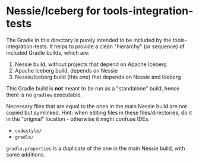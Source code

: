 # Nessie/Iceberg for tools-integration-tests

The Gradle in this directory is purely intended to be included by the tools-integration-tests.
It helps to provide a clean "hierarchy" (or sequence) of included Gradle builds, which are:
1. Nessie build, without projects that depend on Apache Iceberg
2. Apache Iceberg build, depends on Nessie
3. Nessie/Iceberg build (this one) that depends on Nessie and Iceberg

This Gradle build is **not** meant to be run as a "standalone" build, hence there is no
`gradlew` executable.

Necessary files that are equal to the ones in the main Nessie build are not copied but
symlinked. Hint: when editing files in these files/directories, do it in the "original"
location - otherwise it might confuse IDEs.
* `codestyle/`
* `gradle/`

`gradle.properties` is a duplicate of the one in the main Nessie build, with some additions.
